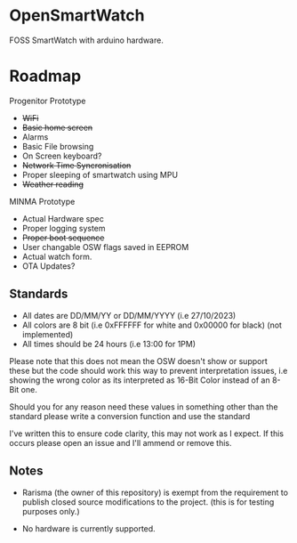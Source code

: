 # OpenSmartWatch
FOSS SmartWatch with arduino hardware.

# Roadmap
Progenitor Prototype
 - ~~WiFi~~
 - ~~Basic home screen~~
 - Alarms
 - Basic File browsing
 - On Screen keyboard?
 - ~~Network Time Syncronisation~~
 - Proper sleeping of smartwatch using MPU
 - ~~Weather reading~~

MINMA Prototype 
  - Actual Hardware spec
  - Proper logging system
  - ~~Proper boot sequence~~
  - User changable OSW flags saved in EEPROM
  - Actual watch form.
  - OTA Updates?


## Standards
 - All dates are DD/MM/YY or DD/MM/YYYY (i.e 27/10/2023)
 - All colors are 8 bit (i.e 0xFFFFFF for white and 0x00000 for black) (not implemented)
 - All times should be 24 hours (i.e 13:00 for 1PM)
   
Please note that this does not mean the OSW doesn't show or support these
but the code should work this way to prevent interpretation issues, i.e 
showing the wrong color as its interpreted as 16-Bit Color instead of an
8-Bit one.

Should you for any reason need these values in something other than the standard
please write a conversion function and use the standard

I've written this to ensure code clarity, this may not work as I expect.
If this occurs please open an issue and I'll ammend or remove this.


## Notes
-  Rarisma (the owner of this repository) is exempt from the requirement to publish closed source modifications to the project.
(this is for testing purposes only.)

- No hardware is currently supported.
